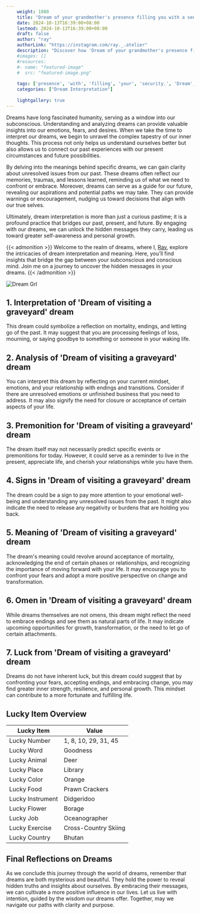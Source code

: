```yaml
---
    weight: 1980
    title: "Dream of your grandmother's presence filling you with a sense of security."  # Assuming 'title' column exists
    date: 2024-10-13T16:39:00+08:00
    lastmod: 2024-10-13T16:39:00+08:00
    draft: false
    author: "ray"
    authorLink: "https://instagram.com/ray._.atelier"
    description: "Discover how 'Dream of your grandmother's presence filling you with a sense of security.' can interpret your future and uncover its significant meanings in your life."
    #images: []
    #resources:
    #- name: "featured-image"
    #  src: "featured-image.png"
    
    tags: ['presence', 'with', 'filling', 'your', 'security.', 'Dream', 'a', "grandmother's", 'of', 'sense', 'you']
    categories: ["Dream Interpretation"]
    
    lightgallery: true
---
```

    
Dreams have long fascinated humanity, serving as a window into our subconscious. Understanding and analyzing dreams can provide valuable insights into our emotions, fears, and desires. When we take the time to interpret our dreams, we begin to unravel the complex tapestry of our inner thoughts. This process not only helps us understand ourselves better but also allows us to connect our past experiences with our present circumstances and future possibilities.

By delving into the meanings behind specific dreams, we can gain clarity about unresolved issues from our past. These dreams often reflect our memories, traumas, and lessons learned, reminding us of what we need to confront or embrace. Moreover, dreams can serve as a guide for our future, revealing our aspirations and potential paths we may take. They can provide warnings or encouragement, nudging us toward decisions that align with our true selves.

Ultimately, dream interpretation is more than just a curious pastime; it is a profound practice that bridges our past, present, and future. By engaging with our dreams, we can unlock the hidden messages they carry, leading us toward greater self-awareness and personal growth.

{{< admonition >}}
Welcome to the realm of dreams, where I, [Ray](https://instagram.com/ray._.atelier), explore the intricacies of dream interpretation and meaning. Here, you’ll find insights that bridge the gap between your subconscious and conscious mind. Join me on a journey to uncover the hidden messages in your dreams.
{{< /admonition >}}

![Dream Grl](https://cdn.pixabay.com/photo/2017/11/02/03/35/gothic-2910057_1280.jpg "Dream Grl")

## 1. Interpretation of 'Dream of visiting a graveyard' dream
 This dream could symbolize a reflection on mortality, endings, and letting go of the past. It may suggest that you are processing feelings of loss, mourning, or saying goodbye to something or someone in your waking life.

## 2. Analysis of 'Dream of visiting a graveyard' dream
 You can interpret this dream by reflecting on your current mindset, emotions, and your relationship with endings and transitions. Consider if there are unresolved emotions or unfinished business that you need to address. It may also signify the need for closure or acceptance of certain aspects of your life.

## 3. Premonition for 'Dream of visiting a graveyard' dream
 The dream itself may not necessarily predict specific events or premonitions for today. However, it could serve as a reminder to live in the present, appreciate life, and cherish your relationships while you have them.

## 4. Signs in 'Dream of visiting a graveyard' dream
 The dream could be a sign to pay more attention to your emotional well-being and understanding any unresolved issues from the past. It might also indicate the need to release any negativity or burdens that are holding you back.

## 5. Meaning of 'Dream of visiting a graveyard' dream
 The dream's meaning could revolve around acceptance of mortality, acknowledging the end of certain phases or relationships, and recognizing the importance of moving forward with your life. It may encourage you to confront your fears and adopt a more positive perspective on change and transformation.

## 6. Omen in 'Dream of visiting a graveyard' dream
 While dreams themselves are not omens, this dream might reflect the need to embrace endings and see them as natural parts of life. It may indicate upcoming opportunities for growth, transformation, or the need to let go of certain attachments.

## 7. Luck from 'Dream of visiting a graveyard' dream
 Dreams do not have inherent luck, but this dream could suggest that by confronting your fears, accepting endings, and embracing change, you may find greater inner strength, resilience, and personal growth. This mindset can contribute to a more fortunate and fulfilling life.

## Lucky Item Overview
| Lucky Item          | Value              |
|---------------|--------------------|
| Lucky Number        | 1, 8, 10, 29, 31, 45  |
| Lucky Word          | Goodness |
| Lucky Animal        | Deer |
| Lucky Place         | Library     |
| Lucky Color         | Orange     |
| Lucky Food          | Prawn Crackers      |
| Lucky Instrument    | Didgeridoo |
| Lucky Flower        | Borage    |
| Lucky Job           | Oceanographer       |
| Lucky Exercise      | Cross-Country Skiing  |
| Lucky Country       | Bhutan    |


##  Final Reflections on Dreams

As we conclude this journey through the world of dreams, remember that dreams are both mysterious and beautiful. They hold the power to reveal hidden truths and insights about ourselves. By embracing their messages, we can cultivate a more positive influence in our lives. Let us live with intention, guided by the wisdom our dreams offer. Together, may we navigate our paths with clarity and purpose.
